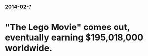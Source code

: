 ### [2014-02-7](/news/2014/02/7/index.md)

# "The Lego Movie" comes out, eventually earning $195,018,000 worldwide.



